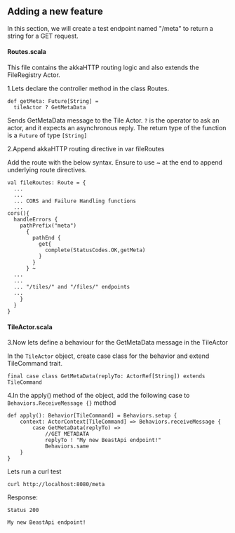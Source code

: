 
## Adding a new feature

In this section, we will create a test endpoint named "/meta" to return a string for a GET request.



#### Routes.scala 

This file contains the akkaHTTP routing logic and also extends the FileRegistry Actor. 

1.Lets declare the controller method in the class Routes. 



```
def getMeta: Future[String] =
  tileActor ? GetMetaData
```
Sends GetMetaData message to the Tile Actor. 
`?` is the operator to ask an actor, and it expects an asynchronous reply.
The return type of the function is a `Future` of type `[String]`

2.Append akkaHTTP routing directive in var fileRoutes  

Add the route with the below syntax. Ensure to use ~ at the end to append underlying route directives. 
```
val fileRoutes: Route = {
  ...
  ...
  ... CORS and Failure Handling functions
  ...
cors(){
  handleErrors {
    pathPrefix("meta")
      {
        pathEnd {
          get{
            complete(StatusCodes.OK,getMeta)
          }
        }
      } ~
  ...
  ...
  ... "/tiles/" and "/files/" endpoints
  ...
    }
  }
}
```

#### TileActor.scala

3.Now lets define a behaviour for the GetMetaData message in the TileActor

In the `TileActor` object, create case class for the behavior and extend TileCommand trait.
```
final case class GetMetaData(replyTo: ActorRef[String]) extends TileCommand
```


4.In the apply() method of the object, add the following case to `Behaviors.ReceiveMessage {}` method 

```
def apply(): Behavior[TileCommand] = Behaviors.setup {
    context: ActorContext[TileCommand] => Behaviors.receiveMessage {
        case GetMetaData(replyTo) =>
            //GET METADATA
            replyTo ! "My new BeastApi endpoint!"
            Behaviors.same
    }
}
```

Lets run a curl test

```
curl http://localhost:8080/meta
```
Response:
```
Status 200

My new BeastApi endpoint!
```

